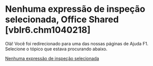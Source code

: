 
# Nenhuma expressão de inspeção selecionada, Office Shared [vblr6.chm1040218]

Olá! Você foi redirecionado para uma das nossas páginas de Ajuda F1. Selecione o tópico que estava procurando abaixo.

[Nenhuma expressão de inspeção selecionada](http://msdn.microsoft.com/library/857f9df9-c80d-e998-b8db-0ed7b9167e0e%28Office.15%29.aspx)

